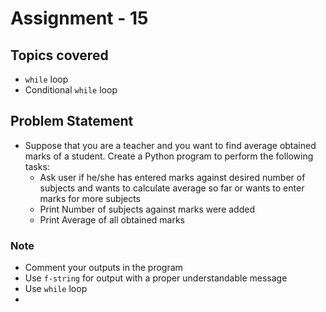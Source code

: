 # Assignment - 15

## Topics covered

- `while` loop
- Conditional `while` loop


## Problem Statement

- Suppose that you are a teacher and you want to find average obtained marks of a student. Create a Python program to perform the following tasks:
  - Ask user if he/she has entered marks against desired number of subjects and wants to calculate average so far or wants to enter marks for more subjects
  - Print Number of subjects against marks were added
  - Print Average of all obtained marks

### Note

- Comment your outputs in the program
- Use `f-string` for output with a proper understandable message
- Use `while` loop
- 
